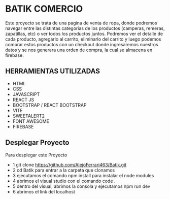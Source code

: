 
# BATIK COMERCIO  
Este proyecto se trata de una pagina de venta de ropa, donde podremos navegar entre las distintas categorias de los productos (camperas, remeras, zapatillas, etc) o ver todos los productos juntos. Podremos ver el detalle de cada producto, agregarlo al carrito, eliminarlo del carrito y luego podemos comprar estos productos con un checkout donde ingresaremos nuestros datos y se nos generara una orden de compra, la cual se almacena en firebase.



## HERRAMIENTAS UTILIZADAS

- HTML
- CSS
- JAVASCRIPT
- REACT JS
- BOOTSTRAP / REACT BOOTSTRAP
- VITE
- SWEETALERT2
- FONT AWESOME
- FIREBASE

## Desplegar Proyecto

Para desplegar este Proyecto
- 1 git clone https://github.com/AlejoFerrari463/Batik.git
- 2 cd Batik para entrar a la carpeta que clonamos
- 3 ejecutamos el comando npm install para instalar el node modules
- 4 abrimos el visual studio con el comando code .
- 5 dentro del visual, abrimos la consola y ejecutamos npm run dev
- 6 abrimos el link del localhost
